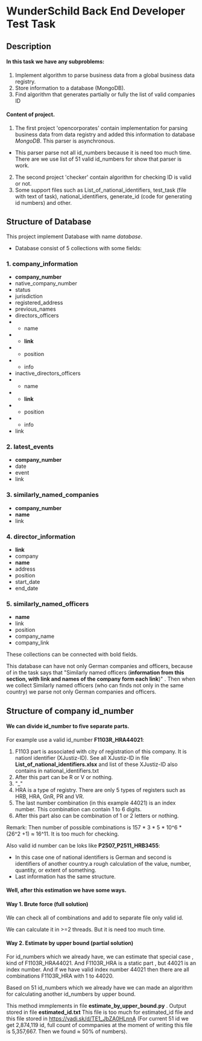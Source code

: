 # WunderSchild Back End Developer Test Task

## Description

#### In this task we have any subproblems:
1. Implement algorithm to parse business data from a global business data registry.
2. Store information to a database (MongoDB).
3. Find algorithm that generates partially or fully the list of valid companies ID

#### Content of project.
1. The first project 'opencorporates' contain implementation for parsing business data from data registry and added this information to database _MongoDB_. This parser is asynchronous.
- This parser parse not all id_numbers because it is need too much time. There are we use list of 51 valid id_numbers for show that parser is work.
2. The second project 'checker' contain algorithm for checking ID is valid or not.
3. Some support files such as List_of_national_identifiers, test_task (file with text of task), national_identifiers, generate_id (code for generating id numbers) and other.

## Structure of Database

This project implement Database with name _database_. 
- Database consist of 5 collections with some fields:
### 1. __company_information__
  - __company_number__
  - native_company_number
  - status
  - jurisdiction
  - registered_address
  - previous_names
  - directors_officers
  - - name
  - - __link__
  - - position
  - - info
  - inactive_directors_officers
  - - name
  - - __link__
  - - position
  - - info
  - link

### 2. __latest_events__
  - __company_number__
  - date
  - event
  - link

### 3. __similarly_named_companies__
  - __company_number__
  - __name__
  - link

### 4. __director_information__
  - __link__
  - company
  - __name__
  - address
  - position
  - start_date
  - end_date
  
### 5. __similarly_named_officers__
  - __name__
  - link
  - position
  - company_name
  - company_link

These collections can be connected with bold fields.

This database can have not only German companies and officers, because of in the task says that "Similarly named officers (__information from this section, with link and names of the company form each link__)" . Then when we collect Similarly named officers (who can finds not only in the same country) we parse not only German companies and officers.

## Structure of company id_number

#### We can divide id_number to five separate parts.

For example use a valid id_number  __F1103R_HRA44021__:

1. F1103 part is associated with city of registration of this company. It is nationl identifier (XJustiz-ID). See all XJustiz-ID in file __List_of_national_identifiers.xlsx__ and list of these XJustiz-ID also contains in national_identifiers.txt
2. After this part can be R or V or nothing.
3. "_"
4. HRA is a type of registry. There are only 5 types of registers such as HRB, HRA, GnR, PR and VR.
5. The last number combination (in this example 44021) is an index number. This combination can contain 1 to 6 digits.
6. After this part also can be combination of 1 or 2 letters or nothing.

Remark: Then number of possible combinations is 157 * 3 * 5 * 10^6 * (26^2 +1) ≈ 16^11.
It is too much for checking.

Also valid id number can be loks like __P2507_P2511_HRB3455__:
- In this case one of national identifiers is German and second is identifiers of another country.a rough calculation of the value, number, quantity, or extent of something.
- Last information has the same structure.

#### Well, after this estimation we have some ways.

#### Way 1. Brute force (full solution)

We can check all of combinations and add to separate file only valid id.

We can calculate it in >=2 threads. But it is need too much time. 

#### Way 2. Estimate by upper bound (partial solution)

For id_numbers which we already have, we can estimate that special case , kind of F1103R_HRA44021. And F1103R_HRA is a static part , but 44021 is an index number. And if we have valid index number 44021 then there are all combinations F1103R_HRA with 1 to 44020.

Based on 51 id_numbers which we already have we can made an algorithm for calculating another id_numbers by upper bound.

This method immplements in file __estimate_by_upper_bound.py__ . Output stored in file __estimated_id.txt__
This file is too much for estimated_id file and this file stored in <https://yadi.sk/d/TE1_JbZA0HLnnA>
(For current 51 id we get 2,874,119 id, full count of commpanies at the moment of writing this file is 5,357,667. Then we found ≈ 50% of numbers).